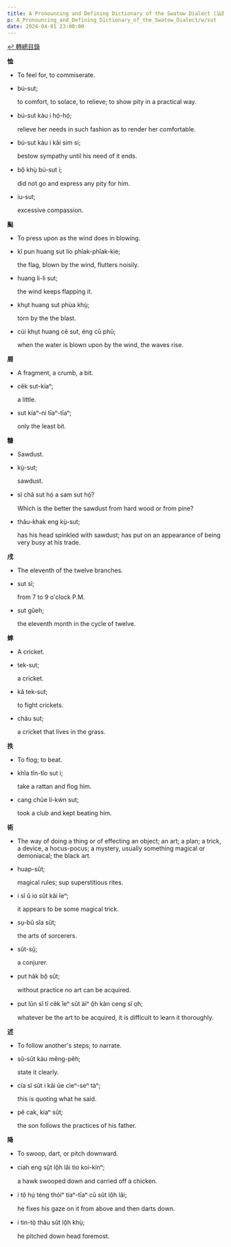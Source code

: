 ```yaml
---
title: A Pronouncing and Defining Dictionary of the Swatow Dialect (汕頭方言音義字典) / sut
p: A_Pronouncing_and_Defining_Dictionary_of_the_Swatow_Dialect/w/sut
date: 2024-04-01 23:00:00
---
```


[↩️ 轉總目錄](/A_Pronouncing_and_Defining_Dictionary_of_the_Swatow_Dialect)


**恤**
- To feel for, to commiserate.

- bú-sut;

  to comfort, to solace, to relieve; to show pity in a practical way.

- bú-sut kàu i hó̤-hó̤;

  relieve her needs in such fashion as to render her comfortable.

- bú-sut kàu i kâi sim sí;

  bestow sympathy until his need of it ends.

- bô̤ khṳ̀ bú-sut i;

  did not go and express any pity for him.

- iu-sut;

  excessive compassion.



**颭**
- To press upon as the wind does in blowing.

- kî pun huang sut lío phîak-phîak-kìe;

  the flag, blown by the wind, flutters noisily.

- huang li-li sut;

  the wind keeps flapping it.

- khṳt huang sut phùa khṳ̀;

  torn by the the blast.

- cúi khṳt huang cē sut, éng cū phû;

  when the water is blown upon by the wind, the waves rise.

**屑**
- A fragment, a crumb, a bit.

- cêk sut-kíaⁿ;

  a little.

- sut kíaⁿ-ni tīaⁿ-tīaⁿ;

  only the least bit.

**糠**
- Sawdust.

- kṳ̀-sut;

  sawdust.

- sĭ châ sut hó̤ a sam sut hó̤?

  Which is the better the sawdust from hard wood or from pine?

- thâu-khak eng kṳ̀-sut;

  has his head spinkled with sawdust; has put on an appearance of being very busy at his trade.

**戌**
- The eleventh of the twelve branches.

- sut sî;

  from 7 to 9 o'clock P.M.

- sut gûeh;

  the eleventh month in the cycle of twelve.

**蟀**
- A cricket.

- tek-sut;

  a cricket.

- kă tek-sut;

  to fight crickets.

- cháu sut;

  a cricket that lives in the grass.

**抶**
- To flog; to beat.

- khîa tîn-tîo sut i;

  take a rattan and flog him.

- cang chûe lí-kẃn sut;

  took a club and kept beating him.

**術**
- The way of doing a thing or of effecting an  object; an art; a plan; a trick, a device, a hocus-pocus; a mystery,  usually something magical or demoniacal; the black art.

- huap-sût;

  magical rules; sup superstitious rites.

- i sĭ ŭ io sût kâi ĭeⁿ;

  it appears to be some magical trick.

- sṳ-bû sîa sût;

  the arts of sorcerers.

- sût-sṳ̆;

  a conjurer.

- put hâk bô̤ sût;

  without practice no art can be acquired.

- put lŭn sĭ tī cêk ĭeⁿ sût àiⁿ ô̤h kàn ceng sĭ o̤h;

  whatever be the art to be acquired, it is difficult to learn it thoroughly.

**述**
- To follow another's steps; to narrate.

- sŭ-sût kàu mêng-pêh;

  state it clearly.

- cía sĭ sût i kâi ūe cìeⁿ-seⁿ tàⁿ;

  this is quoting what he said.

- pĕ cak, kíaⁿ sût;

  the son follows the practices of his father. 

**降**
- To swoop, dart, or pitch downward.

- ciah eng sṳ̂t lô̤h lâi tìo koi-kínⁿ;

  a hawk swooped down and carried off a chicken.

- i tŏ̤ hṳ́ téng thóiⁿ tíaⁿ-tīaⁿ cū sût lô̤h lâi;

  he fixes his gaze on it from above and then darts down.

- i tin-tò̤ thâu sût lô̤h khṳ̀;

  he pitched down head foremost.